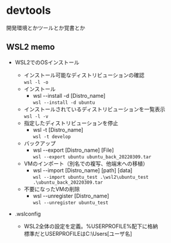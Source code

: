 # devtools
開発環境とかツールとか覚書とか

## WSL2 memo
- WSL2でのOSインストール
  - インストール可能なディストリビューションの確認  
  `wsl -l -o`
  - インストール
    - wsl --install -d [Distro_name]  
    `wsl --install -d ubuntu`
  - インストールされているディストリビューションを一覧表示  
  `wsl -l -v`
  - 指定したディストリビューションを停止
    - wsl -t [Distro_name]  
    `wsl -t develop`
  - バックアップ
    - wsl --export [Distro_name] [File]  
    `wsl --export ubuntu ubuntu_back_20220309.tar`
  - VMのインポート（別名での複写、他端末への移植）
    - wsl --import [Distro_name] [path] [data]  
    `wsl --import ubuntu_test .\wsl2\ubuntu_test .\ubuntu_back_20220309.tar`
  - 不要になったVMの削除
    - wsl --unregister [Distro_name]  
    `wsl --unregister ubuntu_test`

- .wslconfig
  - WSL2全体の設定を定義。%USERPROFILE%配下に格納  
  標準だとUSERPROFILEはC:\Users\[ユーザ名]
